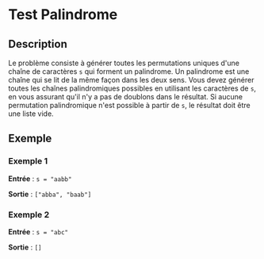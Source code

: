 # Test Palindrome

## Description
Le problème consiste à générer toutes les permutations uniques d'une chaîne de caractères `s` qui forment un palindrome. Un palindrome est une chaîne qui se lit de la même façon dans les deux sens. Vous devez générer toutes les chaînes palindromiques possibles en utilisant les caractères de `s`, en vous assurant qu'il n'y a pas de doublons dans le résultat. Si aucune permutation palindromique n'est possible à partir de `s`, le résultat doit être une liste vide.

## Exemple
### Exemple 1
**Entrée** : `s = "aabb"`

**Sortie** : `["abba", "baab"]`

### Exemple 2
**Entrée** : `s = "abc"`

**Sortie** : `[]`
